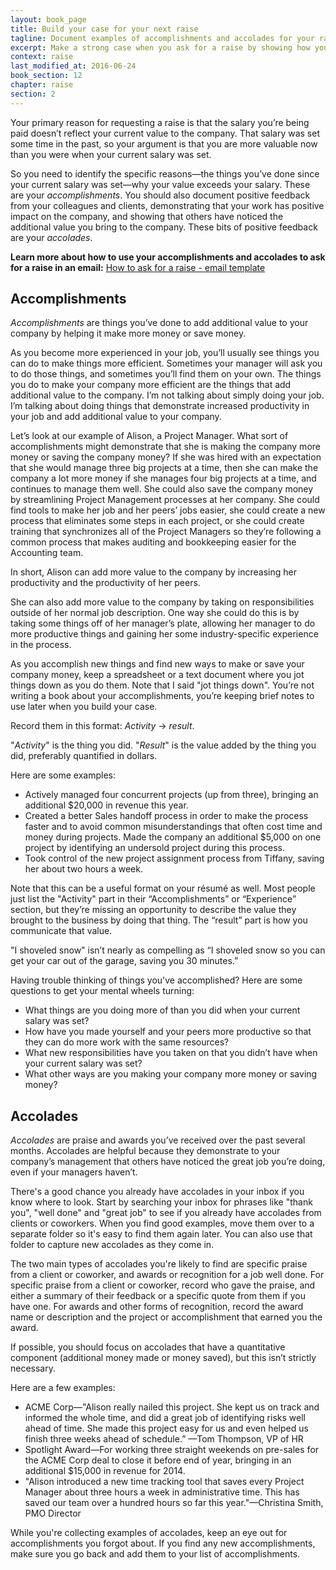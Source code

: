 ```yaml
---
layout: book_page
title: Build your case for your next raise
tagline: Document examples of accomplishments and accolades for your raise
excerpt: Make a strong case when you ask for a raise by showing how you add value to the company and citing praise from clients and colleagues.
context: raise
last_modified_at: 2016-06-24
book_section: 12
chapter: raise
section: 2
---
```

Your primary reason for requesting a raise is that the salary you’re being paid doesn’t reflect your current value to the company. That salary was set some time in the past, so your argument is that you are more valuable now than you were when your current salary was set.

So you need to identify the specific reasons—the things you’ve done since your current salary was set—why your value exceeds your salary. These are your *accomplishments*. You should also document positive feedback from your colleagues and clients, demonstrating that your work has positive impact on the company, and showing that others have noticed the additional value you bring to the company. These bits of positive feedback are your *accolades*.

<div class='ad-box'>
<p><strong>Learn more about how to use your accomplishments and accolades to ask for a raise in an email:</strong> <a href="{{ site.baseurl }}/salary-increase-letter-sample/">How to ask for a raise - email template</a></p>
</div>

## <a name="accomplishments" class="below-nav"></a>Accomplishments

*Accomplishments* are things you’ve done to add additional value to your company by helping it make more money or save money. 

As you become more experienced in your job, you’ll usually see things you can do to make things more efficient. Sometimes your manager will ask you to do those things, and sometimes you’ll find them on your own. The things you do to make your company more efficient are the things that add additional value to the company. I’m not talking about simply doing your job. I’m talking about doing things that demonstrate increased productivity in your job and add additional value to your company.

Let’s look at our example of Alison, a Project Manager. What sort of accomplishments might demonstrate that she is making the company more money or saving the company money? If she was hired with an expectation that she would manage three big projects at a time, then she can make the company a lot more money if she manages four big projects at a time, and continues to manage them well. She could also save the company money by streamlining Project Management processes at her company. She could find tools to make her job and her peers’ jobs easier, she could create a new process that eliminates some steps in each project, or she could create training that synchronizes all of the Project Managers so they’re following a common process that makes auditing and bookkeeping easier for the Accounting team.

In short, Alison can add more value to the company by increasing her productivity and the productivity of her peers.

She can also add more value to the company by taking on responsibilities outside of her normal job description. One way she could do this is by taking some things off of her manager’s plate, allowing her manager to do more productive things and gaining her some industry-specific experience in the process.

As you accomplish new things and find new ways to make or save your company money, keep a spreadsheet or a text document where you jot things down as you do them. Note that I said "jot things down". You’re not writing a book about your accomplishments, you’re keeping brief notes to use later when you build your case.

Record them in this format: *Activity* → *result*. 

"*Activity*" is the thing you did. "*Result*" is the value added by the thing you did, preferably quantified in dollars.

Here are some examples:

* Actively managed four concurrent projects (up from three), bringing an additional $20,000 in revenue this year.
* Created a better Sales handoff process in order to make the process faster and to avoid common misunderstandings that often cost time and money during projects. Made the company an additional $5,000 on one project by identifying an undersold project during this process.
* Took control of the new project assignment process from Tiffany, saving her about two hours a week.

Note that this can be a useful format on your résumé as well. Most people just list the "Activity" part in their “Accomplishments” or “Experience” section, but they’re missing an opportunity to describe the value they brought to the business by doing that thing. The “result” part is how you communicate that value.

"I shoveled snow" isn’t nearly as compelling as “I shoveled snow so you can get your car out of the garage, saving you 30 minutes.”

Having trouble thinking of things you've accomplished? Here are some questions to get your mental wheels turning:

* What things are you doing more of than you did when your current salary was set?
* How have you made yourself and your peers more productive so that they can do more work with the same resources?
* What new responsibilities have you taken on that you didn’t have when your current salary was set?
* What other ways are you making your company more money or saving money?


## <a name="accolades" class="below-nav"></a>Accolades

*Accolades* are praise and awards you’ve received over the past several months. Accolades are helpful because they demonstrate to your company’s management that others have noticed the great job you’re doing, even if your managers haven’t.

There's a good chance you already have accolades in your inbox if you know where to look. Start by searching your inbox for phrases like "thank you", "well done" and "great job" to see if you already have accolades from clients or coworkers. When you find good examples, move them over to a separate folder so it's easy to find them again later. You can also use that folder to capture new accolades as they come in.

The two main types of accolades you're likely to find are specific praise from a client or coworker, and awards or recognition for a job well done. For specific praise from a client or coworker, record who gave the praise, and either a summary of their feedback or a specific quote from them if you have one. For awards and other forms of recognition, record the award name or description and the project or accomplishment that earned you the award.

If possible, you should focus on accolades that have a quantitative component (additional money made or money saved), but this isn’t strictly necessary.

Here are a few examples:

* ACME Corp—"Alison really nailed this project. She kept us on track and informed the whole time, and did a great job of identifying risks well ahead of time. She made this project easy for us and even helped us finish three weeks ahead of schedule.” —Tom Thompson, VP of HR
* Spotlight Award—For working three straight weekends on pre-sales for the ACME Corp deal to close it before end of year, bringing in an additional $15,000 in revenue for 2014.
* "Alison introduced a new time tracking tool that saves every Project Manager about three hours a week in administrative time. This has saved our team over a hundred hours so far this year."—Christina Smith, PMO Director

While you're collecting examples of accolades, keep an eye out for accomplishments you forgot about. If you find any new accomplishments, make sure you go back and add them to your list of accomplishments.